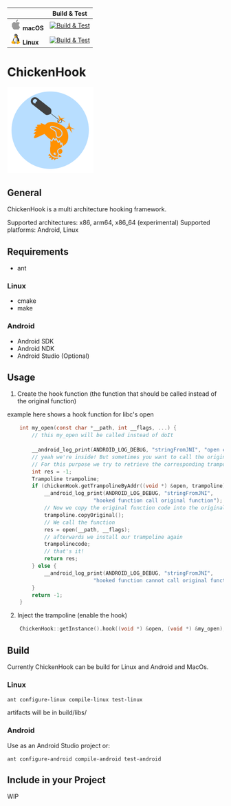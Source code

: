 |   | Build & Test |
|---|:-----:|
|![macOS](docs/res/apple_med.png) **macOS**|[![Build & Test][macOS-build-badge]][macOS-build]| 
|![Linux](docs/res/linux_med.png) **Linux**|[![Build & Test][linux-build-badge]][linux-build]|

<!--- [Win](docs/res/win_med.png) **Windows**|[![Build & Test][win-build-badge]][win-build] --->

<!--- [win-build-badge]: https://dev.azure.com/sascharoth/sascharoth/_apis/build/status/ChickenHook.chickenhook --->
<!--- [win-build]: https://dev.azure.com/ChickenHook/ChickenHook/_build?definitionId=1 --->

[macOS-build-badge]: https://dev.azure.com/sascharoth/sascharoth/_apis/build/status/ChickenHook.chickenhook
[macOS-build]: https://dev.azure.com/ChickenHook/ChickenHook/_build?definitionId=1

[linux-build-badge]: https://dev.azure.com/sascharoth/sascharoth/_apis/build/status/ChickenHook.chickenhook
[linux-build]: https://dev.azure.com/ChickenHook/ChickenHook/_build?definitionId=1

# ChickenHook 
<img src="./logo.png" alt="ChickenHook logo" height="200" width="200" />

## General

ChickenHook is a multi architecture hooking framework.

Supported architectures: x86, arm64, x86_64 (experimental)
Supported platforms: Android, Linux

## Requirements

* ant

### Linux
* cmake
* make

### Android
* Android SDK
* Android NDK 
* Android Studio (Optional)

## Usage

1. Create the hook function (the function that should be called instead of the original function)

example here shows a hook function for libc's open

```c
    int my_open(const char *__path, int __flags, ...) {
        // this my_open will be called instead of doIt

        __android_log_print(ANDROID_LOG_DEBUG, "stringFromJNI", "open called [-] %s", __path);
        // yeah we're inside! But sometimes you want to call the original function also.
        // For this purpose we try to retrieve the corresponding trampoline.
        int res = -1;
        Trampoline trampoline;
        if (chickenHook.getTrampolineByAddr((void *) &open, trampoline)) {
            __android_log_print(ANDROID_LOG_DEBUG, "stringFromJNI",
                            "hooked function call original function");
            // Now we copy the original function code into the original function
            trampoline.copyOriginal();
            // We call the function
            res = open(__path, __flags);
            // afterwards we install our trampoline again
            trampolinecode;
            // that's it!
            return res;
        } else {
            __android_log_print(ANDROID_LOG_DEBUG, "stringFromJNI",
                            "hooked function cannot call original function");
        }
        return -1;
    }
```

2. Inject the trampoline  (enable the hook)

```c
    ChickenHook::getInstance().hook((void *) &open, (void *) &my_open);
```


## Build

Currently ChickenHook can be build for Linux and Android and MacOs.

### Linux
```
ant configure-linux compile-linux test-linux
```
artifacts will be in build/libs/

### Android
Use as an Android Studio project or:
```
ant configure-android compile-android test-android
```

## Include in your Project

WIP
